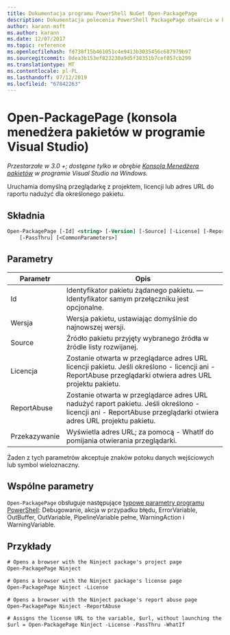 ```yaml
---
title: Dokumentacja programu PowerShell NuGet Open-PackagePage
description: Dokumentacja polecenia PowerShell PackagePage otwarcie w konsoli Menedżera pakietów NuGet w programie Visual Studio.
author: karann-msft
ms.author: karann
ms.date: 12/07/2017
ms.topic: reference
ms.openlocfilehash: fd738f15b461051c4e9413b3035456c687979b97
ms.sourcegitcommit: 0dea3b153ef823230a9d5f38351b7cef057cb299
ms.translationtype: MT
ms.contentlocale: pl-PL
ms.lasthandoff: 07/12/2019
ms.locfileid: "67842263"
---
```

# <a name="open-packagepage-package-manager-console-in-visual-studio"></a>Open-PackagePage (konsola menedżera pakietów w programie Visual Studio)

*Przestarzałe w 3.0 +; dostępne tylko w obrębie [Konsola Menedżera pakietów](package-manager-console.md) w programie Visual Studio na Windows.*

Uruchamia domyślną przeglądarkę z projektem, licencji lub adres URL do raportu nadużyć dla określonego pakietu.

## <a name="syntax"></a>Składnia

```ps
Open-PackagePage [-Id] <string> [-Version] [-Source] [-License] [-ReportAbuse]
    [-PassThru] [<CommonParameters>]
```

## <a name="parameters"></a>Parametry

| Parametr | Opis |
| --- | --- |
| Id | Identyfikator pakietu żądanego pakietu. — Identyfikator samym przełączniku jest opcjonalne. |
| Wersja | Wersja pakietu, ustawiając domyślnie do najnowszej wersji. |
| Source | Źródło pakietu przyjęty wybranego źródła w źródle listy rozwijanej. |
| Licencja | Zostanie otwarta w przeglądarce adres URL licencji pakietu. Jeśli określono - licencji ani - ReportAbuse przeglądarki otwiera adres URL projektu pakietu. |
| ReportAbuse | Zostanie otwarta w przeglądarce adres URL nadużyć raport pakietu. Jeśli określono - licencji ani - ReportAbuse przeglądarki otwiera adres URL projektu pakietu. |
| Przekazywanie | Wyświetla adres URL; za pomocą - WhatIf do pomijania otwierania przeglądarki. |

Żaden z tych parametrów akceptuje znaków potoku danych wejściowych lub symbol wieloznaczny.

## <a name="common-parameters"></a>Wspólne parametry

`Open-PackagePage` obsługuje następujące [typowe parametry programu PowerShell](http://go.microsoft.com/fwlink/?LinkID=113216): Debugowanie, akcja w przypadku błędu, ErrorVariable, OutBuffer, OutVariable, PipelineVariable pełne, WarningAction i WarningVariable.

## <a name="examples"></a>Przykłady

```ps
# Opens a browser with the Ninject package's project page
Open-PackagePage Ninject

# Opens a browser with the Ninject package's license page
Open-PackagePage Ninject -License

# Opens a browser with the Ninject package's report abuse page  
Open-PackagePage Ninject -ReportAbuse

# Assigns the license URL to the variable, $url, without launching the browser
$url = Open-PackagePage Ninject -License -PassThru -WhatIf
```